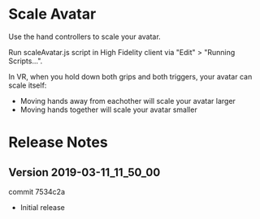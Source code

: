 # Scale Avatar

Use the hand controllers to scale your avatar.

Run scaleAvatar.js script in High Fidelity client via "Edit" > "Running Scripts...".

In VR, when you hold down both grips and both triggers, your avatar can scale itself: 
- Moving hands away from eachother will scale your avatar larger 
- Moving hands together will scale your avatar smaller

# Release Notes
## Version 2019-03-11_11_50_00
commit 7534c2a
- Initial release